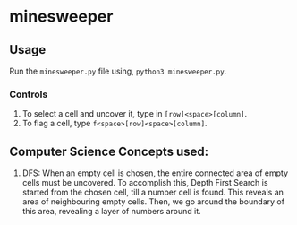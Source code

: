# minesweeper

## Usage

Run the `minesweeper.py` file using, `python3 minesweeper.py`.  

### Controls
1. To select a cell and uncover it, type in `[row]<space>[column]`.  
2. To flag a cell, type `f<space>[row]<space>[column]`.

## Computer Science Concepts used:
1. DFS: When an empty cell is chosen, the entire connected area of empty cells must be uncovered. To accomplish this, Depth First Search is started from the chosen cell, till a number cell is found. This reveals an area of neighbouring empty cells. Then, we go around the boundary of this area, revealing a layer of numbers around it. 
